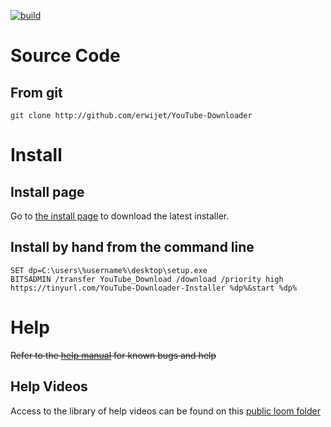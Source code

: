 [![build](https://img.shields.io/badge/build-1.0.2-green.svg)](https://github.com/erwijet/YouTube-Downloader)

# Source Code

## From git
```git clone http://github.com/erwijet/YouTube-Downloader```

# Install
## Install page

Go to [the install page](../YouTube%20Downloader/publish/publish.htm) to download the latest installer.

## Install by hand from the command line
```
SET dp=C:\users\%username%\desktop\setup.exe
BITSADMIN /transfer YouTube_Download /download /priority high https://tinyurl.com/YouTube-Downloader-Installer %dp%&start %dp% 
```

# Help
~~Refer to the [help manual](manual.html) for known bugs and help~~
## Help Videos
Access to the library of help videos can be found on this [public loom folder](https://useloom.com/share/folder/d7a86689566c4edea0d8c6e66142ceea)
